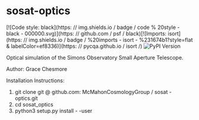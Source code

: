 # sosat-optics

[![Code style: black](https: // img.shields.io / badge / code % 20style - black - 000000.svg)](https: // github.com / psf / black)[![Imports: isort](https: // img.shields.io / badge / %20imports - isort - %231674b1?style=flat & labelColor=ef8336)](https: // pycqa.github.io / isort /) <img alt = "PyPI Version" src = "https://warehouse-camo.ingress.cmh1.psfhosted.org/de2d976dc35330a8bcb0ea60aac0d455efcb09b0/68747470733a2f2f696d672e736869656c64732e696f2f707970692f762f6175746f706570382e737667" >

Optical simulation of the Simons Observatory Small Aperture Telescope.

Author: Grace Chesmore

Installation Instructions:

1. git clone git @ github.com: McMahonCosmologyGroup / sosat - optics.git
2. cd sosat_optics
3. python3 setup.py install - -user
